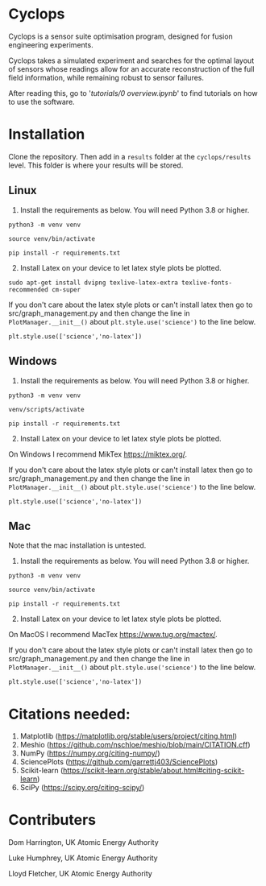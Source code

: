 # Cyclops

Cyclops is a sensor suite optimisation program, designed for fusion engineering experiments.

Cyclops takes a simulated experiment and searches for the optimal layout of sensors whose readings allow for an accurate reconstruction of the full field information, while remaining robust to sensor failures.

After reading this, go to '*tutorials/0 overview.ipynb*' to find tutorials on how to use the software.


# Installation

Clone the repository. Then add in a `results` folder at the `cyclops/results` level. This folder is where your results will be stored.

## Linux

1. Install the requirements as below. You will need Python 3.8 or higher.

`python3 -m venv venv`

`source venv/bin/activate`

`pip install -r requirements.txt`

2. Install Latex on your device to let latex style plots be plotted. 

`sudo apt-get install dvipng texlive-latex-extra texlive-fonts-recommended cm-super`

If you don't care about the latex style plots or can't install latex then go to src/graph_management.py and then change the line in `PlotManager.__init__()` about `plt.style.use('science')` to the line below.

`plt.style.use(['science','no-latex'])`


## Windows

1. Install the requirements as below. You will need Python 3.8 or higher.

`python3 -m venv venv`

`venv/scripts/activate`

`pip install -r requirements.txt`

2. Install Latex on your device to let latex style plots be plotted. 

On Windows I recommend MikTex https://miktex.org/.

If you don't care about the latex style plots or can't install latex then go to src/graph_management.py and then change the line in `PlotManager.__init__()` about `plt.style.use('science')` to the line below.

`plt.style.use(['science','no-latex'])`


## Mac

Note that the mac installation is untested.

1. Install the requirements as below. You will need Python 3.8 or higher.

`python3 -m venv venv`

`source venv/bin/activate`

`pip install -r requirements.txt`

2. Install Latex on your device to let latex style plots be plotted. 

On MacOS I recommend MacTex https://www.tug.org/mactex/.

If you don't care about the latex style plots or can't install latex then go to src/graph_management.py and then change the line in `PlotManager.__init__()` about `plt.style.use('science')` to the line below.

`plt.style.use(['science','no-latex'])`


# Citations needed:

1. Matplotlib (https://matplotlib.org/stable/users/project/citing.html)
2. Meshio (https://github.com/nschloe/meshio/blob/main/CITATION.cff)
3. NumPy (https://numpy.org/citing-numpy/)
4. SciencePlots (https://github.com/garrettj403/SciencePlots)
5. Scikit-learn (https://scikit-learn.org/stable/about.html#citing-scikit-learn)
6. SciPy (https://scipy.org/citing-scipy/)


# Contributers

Dom Harrington, UK Atomic Energy Authority

Luke Humphrey, UK Atomic Energy Authority

Lloyd Fletcher, UK Atomic Energy Authority



